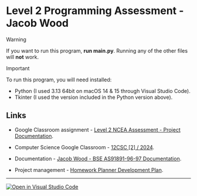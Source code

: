 # Level 2 Programming Assessment - Jacob Wood

> [!WARNING]
> If you want to run this program, **run main.py**. Running any of the other files will **not** work.

> [!IMPORTANT]
> To run this program, you will need installed:
>
> - Python (I used 3.13 64bit on macOS 14 & 15 through Visual Studio Code).
> - Tkinter (I used the version included in the Python version above).

## Links

- Google Classroom assignment - [Level 2 NCEA Assessment - Project Documentation](https://classroom.google.com/c/NjYyMTMxNTA2OTEz/a/NjU5MjYxMTI0NzQ0/details).

- Computer Science Google Classroom - [12CSC [2] / 2024](https://classroom.google.com/c/NjYyMTMxNTA2OTEz).

- Documentation - [Jacob Wood - BSE AS91891-96-97 Documentation](https://docs.google.com/document/d/1jxKJiuvzl4isvKiTnAk9f3sO0eby-lHBmzXsY5-sECI/edit).

- Project management - [Homework Planner Development Plan](https://www.notion.so/jacob-wood-school/c353bdf85ea04d2883be0f49d709397a?v=71d41a8860504b228813ed40a77ad5b7&pvs=4).

---

[![Open in Visual Studio Code](https://classroom.github.com/assets/open-in-vscode-718a45dd9cf7e7f842a935f5ebbe5719a5e09af4491e668f4dbf3b35d5cca122.svg)](https://classroom.github.com/online_ide?assignment_repo_id=15054191&assignment_repo_type=AssignmentRepo)
